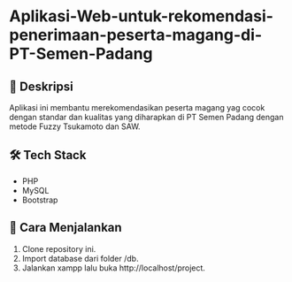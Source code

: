 # Aplikasi-Web-untuk-rekomendasi-penerimaan-peserta-magang-di-PT-Semen-Padang

## 🚀 Deskripsi 
Aplikasi ini membantu merekomendasikan peserta magang yag cocok dengan standar dan kualitas yang 
diharapkan di PT Semen Padang dengan metode Fuzzy Tsukamoto dan SAW.

## 🛠️ Tech Stack 
- PHP
- MySQL
- Bootstrap

## 📌 Cara Menjalankan 
1. Clone repository ini.
2. Import database dari folder /db.
3. Jalankan xampp lalu buka http://localhost/project.
